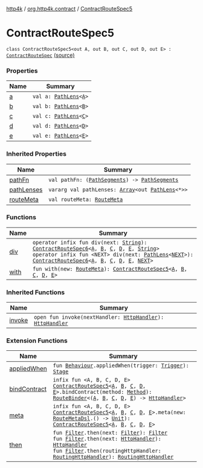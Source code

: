 [http4k](../../index.md) / [org.http4k.contract](../index.md) / [ContractRouteSpec5](./index.md)

# ContractRouteSpec5

`class ContractRouteSpec5<out A, out B, out C, out D, out E> : `[`ContractRouteSpec`](../-contract-route-spec/index.md) [(source)](https://github.com/http4k/http4k/blob/master/http4k-contract/src/main/kotlin/org/http4k/contract/routeSpec.kt#L78)

### Properties

| Name | Summary |
|---|---|
| [a](a.md) | `val a: `[`PathLens`](../../org.http4k.lens/-path-lens/index.md)`<`[`A`](index.md#A)`>` |
| [b](b.md) | `val b: `[`PathLens`](../../org.http4k.lens/-path-lens/index.md)`<`[`B`](index.md#B)`>` |
| [c](c.md) | `val c: `[`PathLens`](../../org.http4k.lens/-path-lens/index.md)`<`[`C`](index.md#C)`>` |
| [d](d.md) | `val d: `[`PathLens`](../../org.http4k.lens/-path-lens/index.md)`<`[`D`](index.md#D)`>` |
| [e](e.md) | `val e: `[`PathLens`](../../org.http4k.lens/-path-lens/index.md)`<`[`E`](index.md#E)`>` |

### Inherited Properties

| Name | Summary |
|---|---|
| [pathFn](../-contract-route-spec/path-fn.md) | `val pathFn: (`[`PathSegments`](../-path-segments/index.md)`) -> `[`PathSegments`](../-path-segments/index.md) |
| [pathLenses](../-contract-route-spec/path-lenses.md) | `vararg val pathLenses: `[`Array`](https://kotlinlang.org/api/latest/jvm/stdlib/kotlin/-array/index.html)`<out `[`PathLens`](../../org.http4k.lens/-path-lens/index.md)`<*>>` |
| [routeMeta](../-contract-route-spec/route-meta.md) | `val routeMeta: `[`RouteMeta`](../-route-meta/index.md) |

### Functions

| Name | Summary |
|---|---|
| [div](div.md) | `operator infix fun div(next: `[`String`](https://kotlinlang.org/api/latest/jvm/stdlib/kotlin/-string/index.html)`): `[`ContractRouteSpec6`](../-contract-route-spec6/index.md)`<`[`A`](index.md#A)`, `[`B`](index.md#B)`, `[`C`](index.md#C)`, `[`D`](index.md#D)`, `[`E`](index.md#E)`, `[`String`](https://kotlinlang.org/api/latest/jvm/stdlib/kotlin/-string/index.html)`>`<br>`operator infix fun <NEXT> div(next: `[`PathLens`](../../org.http4k.lens/-path-lens/index.md)`<`[`NEXT`](div.md#NEXT)`>): `[`ContractRouteSpec6`](../-contract-route-spec6/index.md)`<`[`A`](index.md#A)`, `[`B`](index.md#B)`, `[`C`](index.md#C)`, `[`D`](index.md#D)`, `[`E`](index.md#E)`, `[`NEXT`](div.md#NEXT)`>` |
| [with](with.md) | `fun with(new: `[`RouteMeta`](../-route-meta/index.md)`): `[`ContractRouteSpec5`](./index.md)`<`[`A`](index.md#A)`, `[`B`](index.md#B)`, `[`C`](index.md#C)`, `[`D`](index.md#D)`, `[`E`](index.md#E)`>` |

### Inherited Functions

| Name | Summary |
|---|---|
| [invoke](../-contract-route-spec/invoke.md) | `open fun invoke(nextHandler: `[`HttpHandler`](../../org.http4k.core/-http-handler.md)`): `[`HttpHandler`](../../org.http4k.core/-http-handler.md) |

### Extension Functions

| Name | Summary |
|---|---|
| [appliedWhen](../../org.http4k.chaos/applied-when.md) | `fun `[`Behaviour`](../../org.http4k.chaos/-behaviour.md)`.appliedWhen(trigger: `[`Trigger`](../../org.http4k.chaos/-trigger.md)`): `[`Stage`](../../org.http4k.chaos/-stage.md) |
| [bindContract](../bind-contract.md) | `infix fun <A, B, C, D, E> `[`ContractRouteSpec5`](./index.md)`<`[`A`](../bind-contract.md#A)`, `[`B`](../bind-contract.md#B)`, `[`C`](../bind-contract.md#C)`, `[`D`](../bind-contract.md#D)`, `[`E`](../bind-contract.md#E)`>.bindContract(method: `[`Method`](../../org.http4k.core/-method/index.md)`): `[`RouteBinder`](../-route-binder/index.md)`<(`[`A`](../bind-contract.md#A)`, `[`B`](../bind-contract.md#B)`, `[`C`](../bind-contract.md#C)`, `[`D`](../bind-contract.md#D)`, `[`E`](../bind-contract.md#E)`) -> `[`HttpHandler`](../../org.http4k.core/-http-handler.md)`>` |
| [meta](../meta.md) | `infix fun <A, B, C, D, E> `[`ContractRouteSpec5`](./index.md)`<`[`A`](../meta.md#A)`, `[`B`](../meta.md#B)`, `[`C`](../meta.md#C)`, `[`D`](../meta.md#D)`, `[`E`](../meta.md#E)`>.meta(new: `[`RouteMetaDsl`](../-route-meta-dsl/index.md)`.() -> `[`Unit`](https://kotlinlang.org/api/latest/jvm/stdlib/kotlin/-unit/index.html)`): `[`ContractRouteSpec5`](./index.md)`<`[`A`](../meta.md#A)`, `[`B`](../meta.md#B)`, `[`C`](../meta.md#C)`, `[`D`](../meta.md#D)`, `[`E`](../meta.md#E)`>` |
| [then](../../org.http4k.core/then.md) | `fun `[`Filter`](../../org.http4k.core/-filter/index.md)`.then(next: `[`Filter`](../../org.http4k.core/-filter/index.md)`): `[`Filter`](../../org.http4k.core/-filter/index.md)<br>`fun `[`Filter`](../../org.http4k.core/-filter/index.md)`.then(next: `[`HttpHandler`](../../org.http4k.core/-http-handler.md)`): `[`HttpHandler`](../../org.http4k.core/-http-handler.md)<br>`fun `[`Filter`](../../org.http4k.core/-filter/index.md)`.then(routingHttpHandler: `[`RoutingHttpHandler`](../../org.http4k.routing/-routing-http-handler/index.md)`): `[`RoutingHttpHandler`](../../org.http4k.routing/-routing-http-handler/index.md) |
